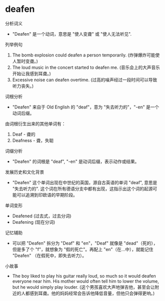# deafen

分析词义

  

*   "Deafen" 是一个动词，意思是 "使人变聋" 或 "使人无法听见".

  

列举例句

  

1.  The bomb explosion could deafen a person temporarily. (炸弹爆炸可能使人暂时变聋。)
2.  The loud music in the concert started to deafen me. (音乐会上的大声音乐开始让我感到耳聋。)
3.  Excessive noise can deafen overtime. (过高的噪声经过一段时间可以导致听力丧失。)

  

词根分析

  

*   "Deafen" 来自于 Old English 的 "deaf"，意为 "失去听力的"，"-en" 是一个动词后缀。

  

由词根衍生出来的其他单词有：

  

1.  Deaf - 聋的
2.  Deafness - 聋，失聪

  

词缀分析

  

*   "Deafen" 的词根是 "deaf", "-en" 是动词后缀，表示动作或结果。

  

发展历史和文化背景

  

*   "Deafen" 这个单词出现在中世纪的英国，源自古英语的单词 "deaf", 意思是 "失去听力的". 这个词在所有德语分支中都有出现，这指示出这个词的起源可能可以追溯到印欧语的早期阶段。

  

单词变形

  

*   Deafened (过去式，过去分词)
*   Deafening (现在分词)

  

记忆辅助

  

*   可以把 "Deafen" 拆分为 "Deaf" 和 "en"，"Deaf" 就像是 "dead"（死的），但是多了个 "f"，就想象为 "假的死亡"。再配上 "en"（在...中），就能记住 "Deafen" （在假死中，即失去听力）。

  

小故事

  

*   The boy liked to play his guitar really loud, so much so it would deafen everyone near him. His mother would often tell him to lower the volume, but he would simply play louder. (这个男孩喜欢大声地弹吉他，甚至会让附近的人都感到耳聋。他的妈妈经常会告诉他降低音量，但他只会弹得更响。)
